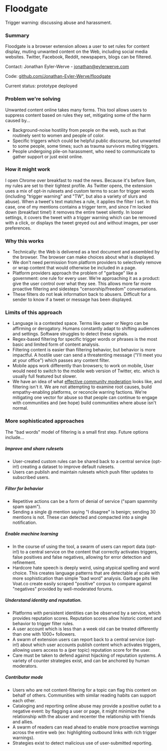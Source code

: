 # Floodgate

Trigger warning: discussing abuse and harassment.

### Summary

Floodgate is a browser extension allows a user to set rules for content display, muting unwanted content on the Web, including social media websites. Twitter, Facebook, Reddit, newspapers, blogs can be filtered.

Contact: Jonathan Eyler-Werve - jonathan@eylerwerve.com

Code: [github.com/Jonathan-Eyler-Werve/floodgate](https://github.com/Jonathan-Eyler-Werve/floodgate)

Current status: prototype deployed

### Problem we're solving

Unwanted content online takes many forms. This tool allows users to suppress content based on rules they set, mitigating some of the harm caused by...

- Background-noise hostility from people on the web, such as that routinely sent to women and people of color.
- Specific triggers which could be helpful public discourse, but unwanted to some people, some times; such as trauma survivors muting triggers.
- People undergoing pile-on harassment, who need to communicate to gather support or just exist online.

### How it might work

I open Chrome over breakfast to read the news. Because it's before 9am, my rules are set to their tightest profile. As Twitter opens, the extension uses a mix of opt-in rulesets and custom terms to scan for trigger words (including "trigger warning" and "TW", but also a variety of slurs and abuse). When a tweet's text matches a rule, it applies the filter I set. In this case, one of my mentions contains a trigger term, and since I'm locked down (breakfast time!) it removes the entire tweet silently. In looser settings, it covers the tweet with a trigger warning which can be removed with a click, or displays the tweet greyed out and without images, per user preferences.

### Why this works

- Technically: the Web is delivered as a text document and assembled by the browser. The browser can make choices about what is displayed.
- We don't need permission from platform providers to selectively remove or wrap content that would otherwise be included in a page.
- Platform providers approach the problem of "garbage" like a government: one rule for every user. We're approaching it as a product: give the user control over what they see. This allows more far more proactive filtering and sidesteps "censorship/freedom" conversations.
- These filters do not leak information back to abusers. Difficult for a sender to know if a tweet or message has been displayed.

### Limits of this approach

- Language is a contested space. Terms like queer or Negro can be affirming or derogatory. Humans constantly adapt to shifting audiences and settings. Software struggles to detect these signals.
- Regex-based filtering for specific trigger words or phrases is the most basic and limited form of content analysis.
- Filtering content is easier than filtering behavior, but behavior is more impactful. A hostile user can send a threatenting message ("I'll meet you at your office") which passes any content filter.
- Mobile apps work differently than browsers; to work on mobile, User would need to switch to the mobile web version of Twitter, etc. which is usually full featured but slower.
- We have an idea of what [effective community moderation](https://coralproject.net/advice-for-the-accidental-community-manager/) looks like, and filtering isn't it. We are not attempting to examine root causes, build empathy-enabling platforms, or reconcile warring factions. We're mitigating one vector for abuse so that people can continue to engage with communities and (we hope) build communities where abuse isn't normal.

### More sophisticated approaches

The "bad words" model of filtering is a small first step. Future options include...

##### Improve and share rulesets

- User-created custom rules can be shared back to a central service (opt-in!) creating a dataset to improve default rulesets.
- Users can publish and maintain rulesets which push filter updates to subscribed users.

##### Filter for behavior

- Repetitive actions can be a form of denial of service ("spam spammity spam spam").
- Sending a single @ mention saying "I disagree" is benign; sending 30 mentions is not. These can detected and compacted into a single notification.

##### Enable machine learning

- In the course of using the tool, a swarm of users can report data (opt-in!) to a central service on the content that correctly activates triggers, false positives and false negatives, allowing for error detection and refinement.
- Hardcore hate speech is deeply weird, using atypical spelling and word choice. This creates language patterns that are detectable at scale with more sophistication than simple "bad word" analysis. Garbage pits like Voat.co create easily scraped "positive" corpus to compare against "negatives" provided by well-moderated forums.

##### Understand identity and reputation.

- Platforms with persistent identities can be observed by a service, which provides reputation scores. Reputation scores allow historic content and behavior to trigger filter rules.
- A user account which is less than a week old can be treated differently than one with 1000+ followers.
- A swarm of extension users can report back to a central service (opt-in!) about which user accounts publish content which activates triggers, allowing users access to a (per topic) reputation score for the user.
- Care must be taken to defend against hijacking of reputation systems. A variety of counter strategies exist, and can be anchored by human moderators.

##### Contributor mode

- Users who are not content-filtering for a topic can flag this content on behalf of others. Communities with similar reading habits can support each other.
- Cataloging and reporting online abuse may provide a positive outlet to a negative event: by flagging a user or page, it might minimize the relationship with the abuser and recenter the relationship with friends and allies.
- A swarm of readers can read ahead to enable more proactive warnings across the entire web (ex: highlighting outbound links with rich trigger warnings).
- Strategies exist to detect malicious use of user-submitted reporting.